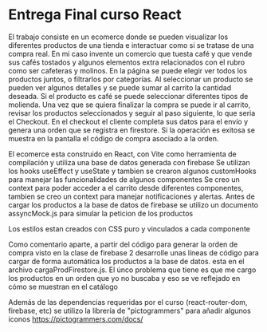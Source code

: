 # Entrega Final curso React

El trabajo consiste en un ecomerce donde se pueden visualizar los diferentes productos de una tienda e interactuar como si se tratase de una compra real.
En mi caso invente un comercio que tuesta café y que vende sus cafés tostados y algunos elementos extra relacionados con el rubro como ser cafeteras y molinos.
En la página se puede elegir ver todos los productos juntos, o filtrarlos por categorías.
Al seleccionar un producto se pueden ver algunos detalles y se puede sumar al carrito la cantidad deseada. Si el producto es café se puede seleccionar diferentes tipos de molienda.
Una vez que se quiera finalizar la compra se puede ir al carrito, revisar los productos seleccionados y seguir al paso siguiente, lo que seria el Checkout.
En el checkout el cliente completa sus datos para el envío y genera una orden que se registra en firestore. Si la operación es exitosa se muestra en la pantalla el código de compra asociado a la orden.

El ecomerce esta construido en React, con Vite como herramienta de compilación y utiliza una base de datos generada con firebase
Se utilizan los hooks useEffect y useState y tambien se crearon algunos customHooks para manejar las funcionalidades de algunos componentes
Se creo un context para poder acceder a el carrito desde diferentes componentes, tambien se creo un context para manejar notificaciones y alertas.
Antes de cargar los productos a la base de datos de firebase se utilizo un documento assyncMock.js para simular la peticion de los productos

Los estilos estan creados con CSS puro y vinculados a cada componente

Como comentario aparte, a partir del código para generar la orden de compra visto en la clase de firebase 2 desarrolle unas líneas de código para cargar de forma automática los productos a la base de datos. esta en el archivo cargaProdFirestore.js.
El únco problema que tiene es que me cargo los productos en un orden que yo no buscaba y eso se ve reflejado en cómo se muestran en el catálogo

Además de las dependencias requeridas por el curso (react-router-dom, firebase, etc) se utilizo la librería de "pictogrammers" para añadir algunos iconos https://pictogrammers.com/docs/
